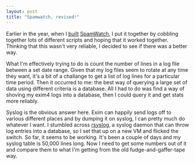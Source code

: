 ```yaml
---
layout: post
title: "Spamwatch, revised!"
---
```

Earlier in the year, when I [built][1] [SpamWatch][2], I put it together by
cobbling together lots of different scripts and hoping that it worked
together. Thinking that this wasn't very reliable, I decided to see if there
was a better way.

What I'm effectively trying to do is count the number of lines in a log file
between a set date range. Given that my log files seem to rotate at any time
they want, it's a bit of a challange to get a list of log lines for a
particular time period. Then it occurred to me: the best way of querying a
large set of data using different criteria is a database. All I had to do was
find a way of shoving my exim4 logs into a database, then I could query it and
get stats more reliably.

Syslog is the obvious answer here. Exim can happily send logs off to various
different places and by dumping it on syslog, I can pretty much do whatever I
want. I stumbled across [rsyslog][3], a syslog daemon that can throw log
entries into a database, so I set that up on a new VM and flicked the switch.
So far, it seems to be working. It's been a couple of days and my syslog table
is 50,000 lines long. Now I need to get some numbers out of it and compare
them to what I'm getting from the old fudge-and-gaffer-tape way.

   [1]: /2009/02/10/introducing-spamwatch.html

   [2]: /2009/01/19/spamwatch.html

   [3]: http://www.rsyslog.com/

